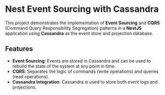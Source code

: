 
# Nest Event Sourcing with Cassandra

This project demonstrates the implementation of **Event Sourcing** and **CQRS** (Command Query Responsibility Segregation) patterns in a **NestJS** application using **Cassandra** as the event store and projection database.

## Features

- **Event Sourcing**: Events are stored in Cassandra and can be used to rebuild the state of the system at any point in time.
- **CQRS**: Separates the logic of commands (write operations) and queries (read operations).
- **Cassandra Integration**: Cassandra is used to store both event logs and projections.